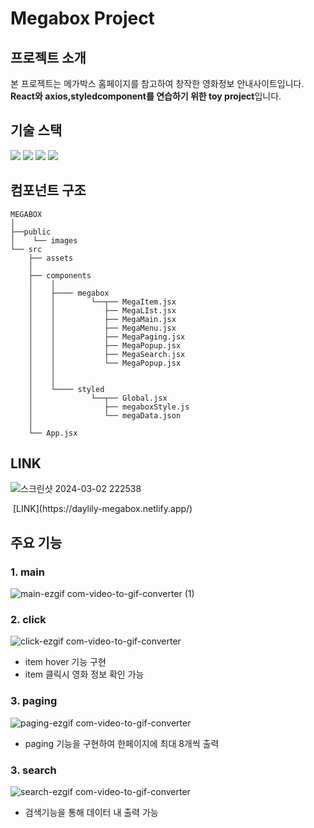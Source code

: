 # Megabox Project

## 프로젝트 소개

본 프로젝트는 메가박스 홈페이지를 참고하여 창작한 영화정보 안내사이트입니다.
**React와 axios,styledcomponent를 연습하기 위한 toy project**입니다.

## 기술 스택

<img src="https://img.shields.io/badge/react-61DAFB?style=for-the-badge&logo=react&logoColor=black"> <img src="https://img.shields.io/badge/javascript-F7DF1E?style=for-the-badge&logo=javascript&logoColor=black"> <img src="https://img.shields.io/badge/css-1572B6?style=for-the-badge&logo=css3&logoColor=white"> <img src="https://img.shields.io/badge/styledcomponents-DB7093?style=for-the-badge&logo=sty ledcomponents&logoColor=white">

## 컴포넌트 구조

```
MEGABOX
│
├──public
│    └── images
└── src
    ├── assets
    │
    ├── components
    │    │
    │    ├──── megabox
    │    │        └──┬── MegaItem.jsx
    │    │           ├── MegaLIst.jsx
    │    │           ├── MegaMain.jsx
    │    │           ├── MegaMenu.jsx
    │    │           ├── MegaPaging.jsx
    │    │           ├── MegaPopup.jsx
    │    │           ├── MegaSearch.jsx
    │    │           └── MegaPopup.jsx
    │    │
    │    │
    │    └──── styled
    │             └──┬── Global.jsx
    │                ├── megaboxStyle.js
    │                └── megaData.json
    │
    └── App.jsx
```

## LINK

![스크린샷 2024-03-02 222538](https://github.com/daylilyyy/mega-project/assets/160338418/0220ecac-0084-48f1-81fa-b96b9668edc3)

<img >
[LINK](https://daylily-megabox.netlify.app/)

## 주요 기능

### 1. main

![main-ezgif com-video-to-gif-converter (1)](https://github.com/daylilyyy/mega-project/assets/160338418/2a86d066-af08-43ac-a439-06ad6d3f1789)

### 2. click

![click-ezgif com-video-to-gif-converter](https://github.com/daylilyyy/mega-project/assets/160338418/d6a75871-98b2-4c0d-b485-983aa9577b4c)

- item hover 기능 구현
- item 클릭시 영화 정보 확인 가능

### 3. paging

![paging-ezgif com-video-to-gif-converter](https://github.com/daylilyyy/mega-project/assets/160338418/96edf56d-828d-4a9a-b234-1554f1273ec2)

- paging 기능을 구현하여 한페이지에 최대 8개씩 출력

### 3. search

![search-ezgif com-video-to-gif-converter](https://github.com/daylilyyy/mega-project/assets/160338418/65e4ef4c-ea34-40ff-856e-51c4088239fd)

- 검색기능을 통해 데이터 내 출력 가능
